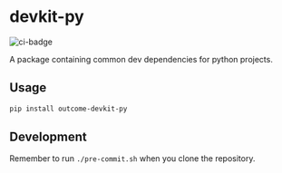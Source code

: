 # devkit-py
![ci-badge](https://github.com/outcome-co/devkit-py/workflows/Continuous%20Integration/badge.svg)

A package containing common dev dependencies for python projects.

## Usage

```sh
pip install outcome-devkit-py
```

## Development

Remember to run `./pre-commit.sh` when you clone the repository.
